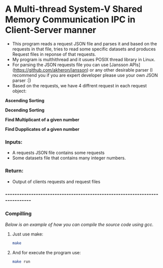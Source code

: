 # A Multi-thread System-V Shared Memory Communication IPC in Client-Server manner
* This program reads a request JSON file and parses it and based on the requests in that file, tries to read some specific datasets and produces Request files in reponse of that requests.
* My program is multhithread and it usues POSIX thread library in Linux.
* For parsing the JSON requests file you can use [Jansson APIs] (https://github.com/akheron/jansson) or any other desirable parser (I recommend you if you are expert developer please use your own JSON parser :|)
* Based on the requests, we have 4 diffrent request in each request object:

**Ascending Sorting**

**Decending Sorting**

**Find Multiplicant of a given number**

**Find Dupplicates of a given number**

### Inputs:
* A requests JSON file contains some requests
* Some datasets file that contains many integer numbers.
### Return: 
* Output of clients requests and request files  
### ----------------------------------------------------------------------------

### Compilling

_Below is an example of how you can compile the source code using gcc._

1. Just use make:
   ```sh
   make
   ```
2. And for execute the program use:
   ```sh
   make run
   ```